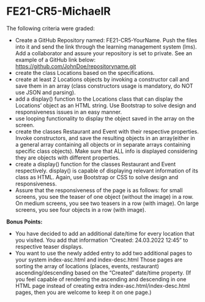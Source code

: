 # FE21-CR5-MichaelR

The following criteria were graded:
- Create a GitHub Repository named: FE21-CR5-YourName. Push the files into it and send the link through the learning management system (lms). Add a collaborator and assure your repository is set to private. See an example of a GitHub link below:
https://github.com/JohnDoe/repositoryname.git
- create the class Locations based on the specifications.
- create at least 2 Locations objects by invoking a constructor call and save them in an array (class constructors usage is mandatory, do NOT use JSON and parsing).
- add a display() function to the Locations class that can display the Locations’ object as an HTML string. Use Bootstrap to solve design and responsiveness issues in an easy manner.
- use looping functionality to display the object saved in the array on the screen.
- create the classes Restaurant and Event with their respective properties. Invoke constructors, and save the resulting objects in an array(either in a general array containing all objects or in separate arrays containing specific class objects). Make sure that ALL info is displayed considering they are objects with different properties. 
- create a display() function for the classes Restaurant and Event respectively. display() is capable of displaying relevant information of its class as HTML. Again, use Bootstrap or CSS to solve design and responsiveness.
- Assure that the responsiveness of the page is as follows: for small screens, you see the teaser of one object (without the image) in a row. On medium screens, you see two teasers in a row (with image). On large screens, you see four objects in a row (with image).


**Bonus Points:**
- You have decided to add an additional date/time for every location that you visited. You add that information “Created: 24.03.2022 12:45” to respective teaser displays.
- You want to use the newly added entry to add two additional pages to your system index-asc.html  and index-desc.html  Those pages are sorting the array of locations (places, events, restaurant) ascending/descending based on the “Created” date/time property. (If you feel capable of rendering the ascending and descending in one HTML page instead of creating extra index-asc.html/index-desc.html pages, then you are welcome to keep it on one page.)
